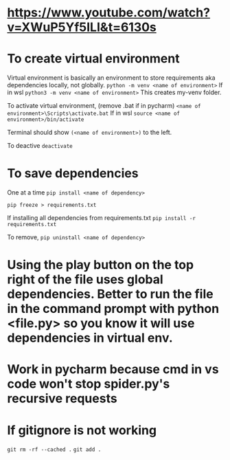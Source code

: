 # https://www.youtube.com/watch?v=XWuP5Yf5ILI&t=6130s

# To create virtual environment
Virtual environment is basically an environment to store requirements aka dependencies locally, not globally.
  `python -m venv <name of environment>`
If in wsl
  `python3 -m venv <name of environment>`
This creates my-venv folder.

To activate virtual environment, (remove .bat if in pycharm)
  `<name of environment>\Scripts\activate.bat`
If in wsl
  `source <name of environment>/bin/activate`

Terminal should show `(<name of environment>)` to the left.

To deactive
  `deactivate`

# To save dependencies
One at a time
  `pip install <name of dependency>`

  `pip freeze > requirements.txt`

If installing all dependencies from requirements.txt
  `pip install -r requirements.txt`

To remove,
  `pip uninstall <name of dependency>`

# Using the play button on the top right of the file uses global dependencies. Better to run the file in the command prompt with python <file.py> so you know it will use dependencies in virtual env.

# Work in pycharm because cmd in vs code won't stop spider.py's recursive requests


# If gitignore is not working
  `git rm -rf --cached .`
  `git add .`


